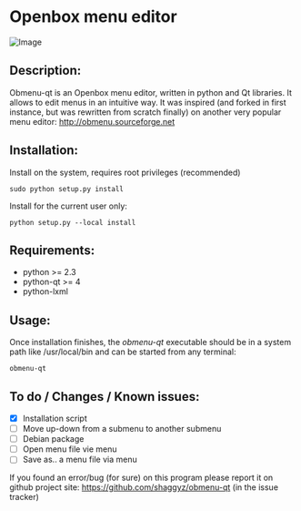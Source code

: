 Openbox menu editor
===================

![Image](../master/doc/snapshot.png?raw=true)

Description:
------------

Obmenu-qt is an Openbox menu editor, written in python and Qt libraries. It allows to edit menus
in an intuitive way. It was inspired (and forked in first instance, but was rewritten from scratch finally)
on another very popular menu editor: http://obmenu.sourceforge.net


Installation:
-------------

Install on the system, requires root privileges (recommended)

<code>sudo python setup.py install</code>

Install for the current user only:

<code>python setup.py --local install</code>


Requirements:
-------------

- python >= 2.3
- python-qt >= 4
- python-lxml 


Usage:
------

Once installation finishes, the *obmenu-qt* executable should be in a system path like /usr/local/bin
and can be started from any terminal:

<code>obmenu-qt</code>


To do / Changes / Known issues:
----------------------

- [X] Installation script
- [ ] Move up-down from a submenu to another submenu
- [ ] Debian package
- [ ] Open menu file vie menu
- [ ] Save as.. a menu file via menu

If you found an error/bug (for sure) on this program please report it on github project site:
https://github.com/shaggyz/obmenu-qt (in the issue tracker)



